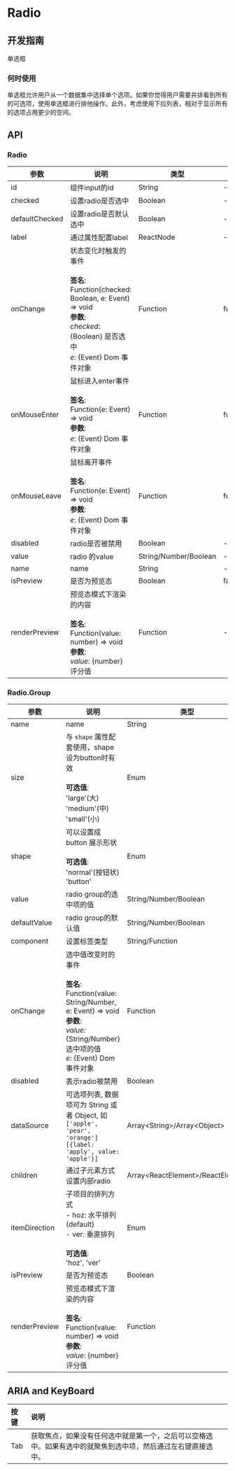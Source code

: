# Radio

## 开发指南

单选框

### 何时使用

单选框允许用户从一个数据集中选择单个选项。如果你觉得用户需要并排看到所有的可选项，使用单选框进行排他操作。此外，考虑使用下拉列表，相对于显示所有的选项占用更少的空间。

## API

### Radio

| 参数             | 说明                                                                                                                                         | 类型                    | 默认值       |
| -------------- | ------------------------------------------------------------------------------------------------------------------------------------------ | --------------------- | --------- |
| id             | 组件input的id                                                                                                                                 | String                | -         |
| checked        | 设置radio是否选中                                                                                                                                | Boolean               | -         |
| defaultChecked | 设置radio是否默认选中                                                                                                                              | Boolean               | -         |
| label          | 通过属性配置label                                                                                                                                | ReactNode             | -         |
| onChange       | 状态变化时触发的事件<br/><br/>**签名**:<br/>Function(checked: Boolean, e: Event) => void<br/>**参数**:<br/>_checked_: {Boolean} 是否选中<br/>_e_: {Event} Dom 事件对象 | Function              | func.noop |
| onMouseEnter   | 鼠标进入enter事件<br/><br/>**签名**:<br/>Function(e: Event) => void<br/>**参数**:<br/>_e_: {Event} Dom 事件对象                                               | Function              | func.noop |
| onMouseLeave   | 鼠标离开事件<br/><br/>**签名**:<br/>Function(e: Event) => void<br/>**参数**:<br/>_e_: {Event} Dom 事件对象                                                    | Function              | func.noop |
| disabled       | radio是否被禁用                                                                                                                                 | Boolean               | -         |
| value          | radio 的value                                                                                                                               | String/Number/Boolean | -         |
| name           | name                                                                                                                                       | String                | -         |
| isPreview      | 是否为预览态                                                                                                                                     | Boolean               | false     |
| renderPreview  | 预览态模式下渲染的内容<br/><br/>**签名**:<br/>Function(value: number) => void<br/>**参数**:<br/>_value_: {number} 评分值                                          | Function              | -         |

### Radio.Group

| 参数            | 说明                                                                                                                                                 | 类型                                  | 默认值      |
| ------------- | -------------------------------------------------------------------------------------------------------------------------------------------------- | ----------------------------------- | -------- |
| name          | name                                                                                                                                               | String                              | -        |
| size          | 与 `shape` 属性配套使用，shape设为button时有效<br/><br/>**可选值**:<br/>'large'(大)<br/>'medium'(中)<br/>'small'(小)                                                       | Enum                                | 'medium' |
| shape         | 可以设置成 button 展示形状<br/><br/>**可选值**:<br/>'normal'(按钮状)<br/>'button'                                                                                     | Enum                                | -        |
| value         | radio group的选中项的值                                                                                                                                  | String/Number/Boolean               | -        |
| defaultValue  | radio group的默认值                                                                                                                                    | String/Number/Boolean               | -        |
| component     | 设置标签类型                                                                                                                                             | String/Function                     | 'div'    |
| onChange      | 选中值改变时的事件<br/><br/>**签名**:<br/>Function(value: String/Number, e: Event) => void<br/>**参数**:<br/>_value_: {String/Number} 选中项的值<br/>_e_: {Event} Dom 事件对象 | Function                            | () => {} |
| disabled      | 表示radio被禁用                                                                                                                                         | Boolean                             | -        |
| dataSource    | 可选项列表, 数据项可为 String 或者 Object, 如 `['apple', 'pear', 'orange']` `[{label: 'apply', value: 'apple'}]`                                                | Array&lt;String>/Array&lt;Object>   | \[]      |
| children      | 通过子元素方式设置内部radio                                                                                                                                   | Array&lt;ReactElement>/ReactElement | -        |
| itemDirection | 子项目的排列方式<br/>- hoz: 水平排列 (default)<br/>- ver: 垂直排列<br/><br/>**可选值**:<br/>'hoz', 'ver'                                                                   | Enum                                | 'hoz'    |
| isPreview     | 是否为预览态                                                                                                                                             | Boolean                             | false    |
| renderPreview | 预览态模式下渲染的内容<br/><br/>**签名**:<br/>Function(value: number) => void<br/>**参数**:<br/>_value_: {number} 评分值                                                  | Function                            | -        |

## ARIA and KeyBoard

| 按键  | 说明                                                     |
| :-- | :----------------------------------------------------- |
| Tab | 获取焦点，如果没有任何选中就是第一个，之后可以空格选中。如果有选中的就聚焦到选中项，然后通过左右键直接选中。 |
